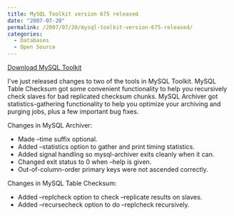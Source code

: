 ```yaml
---
title: MySQL Toolkit version 675 released
date: "2007-07-20"
permalink: /2007/07/20/mysql-toolkit-version-675-released/
categories:
  - Databases
  - Open Source
---
```

<p class="download">
  <a href="http://code.google.com/p/maatkit">Download MySQL Toolkit</a>
</p>

I've just released changes to two of the tools in MySQL Toolkit. MySQL Table Checksum got some convenient functionality to help you recursively check slaves for bad replicated checksum chunks. MySQL Archiver got statistics-gathering functionality to help you optimize your archiving and purging jobs, plus a few important bug fixes.

Changes in MySQL Archiver:

*   Made &#8211;time suffix optional.
*   Added &#8211;statistics option to gather and print timing statistics.
*   Added signal handling so mysql-archiver exits cleanly when it can.
*   Changed exit status to 0 when &#8211;help is given.
*   Out-of-column-order primary keys were not ascended correctly.

Changes in MySQL Table Checksum:

*   Added &#8211;replcheck option to check &#8211;replicate results on slaves.
*   Added &#8211;recursecheck option to do &#8211;replcheck recursively.
